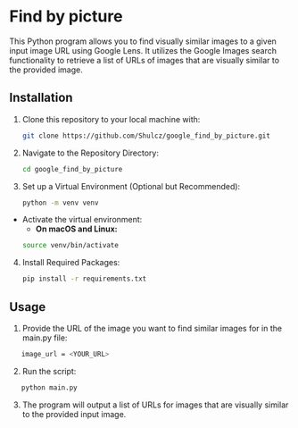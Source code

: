 # Find by picture

This Python program allows you to find visually similar images to a given input image URL using Google Lens. It utilizes the Google Images search functionality to retrieve a list of URLs of images that are visually similar to the provided image.

## Installation

1. Clone this repository to your local machine with:
   ```sh
   git clone https://github.com/Shulcz/google_find_by_picture.git
   ```
2. Navigate to the Repository Directory:
   ```sh
   cd google_find_by_picture
   ```
3. Set up a Virtual Environment (Optional but Recommended):
   ```sh
   python -m venv venv
   ```
 - Activate the virtual environment:
   - **On macOS and Linux:**
   ```sh
   source venv/bin/activate
   ```
4. Install Required Packages:
   ```sh
   pip install -r requirements.txt
   ```

## Usage

1. Provide the URL of the image you want to find similar images for in the main.py file:
  ```sh
     image_url = <YOUR_URL>
  ```
2. Run the script:
  ```sh
     python main.py
  ```
3. The program will output a list of URLs for images that are visually similar to the provided input image.
